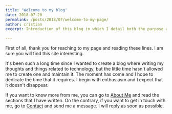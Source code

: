 ```yaml
---
title: 'Welcome to my blog'
date: 2018-07-20
permalink: /posts/2018/07/welcome-to-my-page/
author: cristian
excerpt: Introduction of this blog in which I detail both the purpose and the content that will be published.

---
```


First of all, thank you for reaching to my page and reading these lines. I am sure you will find this site interesting.

It's been such a long time since I wanted to create a blog where writing my thoughts and things related to technology, but the little time
hasn't allowed me to create one and maintain it. The moment has come and I hope to dedicate the time that it requires. I begin with
enthusiasm and I expect that it doesn't disappear.

If you want to know more from me, you can go to [About Me](https://cris21395.github.io/about) and read the sections that I have written. On 
the contrary, if you want to get in touch with me, go to [Contact](https://cris21395.github.io/contact) and send me a message. I will reply 
as soon as possible.
